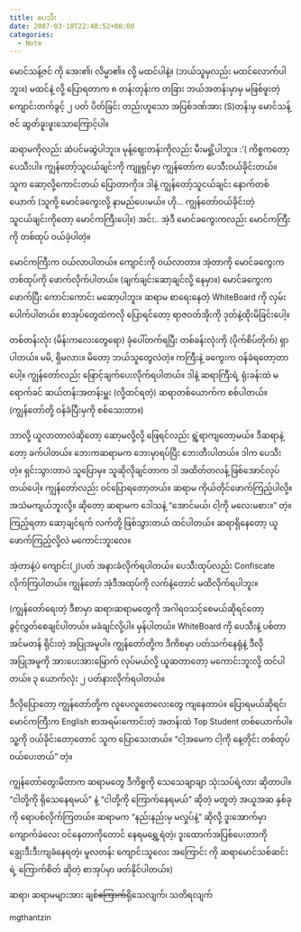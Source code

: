 ```yaml
---
title: ပေသီး
date: 2007-03-10T22:48:52+00:00
categories:
  - Note
---
```

မောင်သန့်ဇင် ကို အေး၏၊ လိမ္မာ၏။ လို့ မထင်ပါနဲ့။ (ဘယ်သူမှလည်း မထင်လောက်ပါဘူး။) မထင်နဲ့ လို့ ပြောရတာက ၈ တန်းတုန်းက တခြား ဘယ်အတန်းမှာမှ မဖြစ်ဖူးတဲ့ ကျောင်းတက်ခွင့် ၂ ပတ် ပိတ်ခြင်း တည်းဟူသော အပြစ်ဒဏ်အား (S)တန်းမှ မောင်သန့်ဇင် ဆွတ်ခူးဖူးသောကြောင့်ပါ။

ဆရာမကိုလည်း ဆံပင်မဆွဲပါဘူး။ မုန့်ဈေးတန်းကိုလည်း မီးမရှို့ပါဘူး။ :’( ကိစ္စကတော့ ပေသီးပါ။ ကျွန်တော့်သူငယ်ချင်းကို ကျူရှင်မှာ ကျွန်တော်က ပေသီးဝယ်ခိုင်းတယ်။ သူက ဆော့လို့ကောင်းတယ် ပြောတာကိုး။ ဒါနဲ့ ကျွန်တော့်သူငယ်ချင်း နောက်တစ်ယောက် (သူကို့ မောင်ခကွေးလို့ နာမည်ပေးမယ်။ ဟို… ကျွန်တော်ဝယ်ခိုင်းတဲ့ သူငယ်ချင်းကိုတော့ မောင်ကကြီးပေါ့။) အင်း.. အဲ့ဒီ မောင်ခကွေးကလည်း မောင်ကကြီးကို တစ်ထုပ် ဝယ်ခဲ့ပါတဲ့။

မောင်ကကြီးက ဝယ်လာပါတယ်။ ကျောင်းကို ဝယ်လာတာ။ အဲ့တာကို မောင်ခကွေးက တစ်ထုပ်ကို ဖောက်လိုက်ပါတယ်။ (ချက်ချင်းဆော့ချင်လို့ နေမှာ။) မောင်ခကွေးက ဖောက်ပြီး ကောင်းကောင်း မဆော့ပါဘူး။ ဆရာမ စာရေးနေတဲ့ WhiteBoard ကို လှမ်းပေါက်ပါတယ်။ စာအုပ်တွေထဲကလို ပြောရင်တော့ ရာဇဝတ်အိုးကို ဒုတ်နဲ့ထိုးမိခြင်းပေါ့။

တစ်တန်းလုံး (မိန်းကလေးတွေရော) ခုံပေါ်တက်ရပြီး တစ်ခန်းလုံးကို (ပိုက်စိပ်တိုက်) ရှာပါတယ်။ မမိ, ရှိမလား။ မိတော့ ဘယ်သူတွေလဲတဲ့။ ကကြီးနဲ့ ခကွေးက ဝန်ခံရတော့တာပေါ့။ ကျွန်တော်လည်း ဖြောင့်ချက်ပေးလိုက်ရပါတယ်။ ဒါနဲ့ ဆရာကြီးရဲ့ ရုံးခန်းထဲ မရောက်ခင် ဆယ်တန်းအတန်းမှူး (လို့ထင်ရတဲ့) ဆရာတစ်ယောက်က စစ်ပါတယ်။ (ကျွန်တော်တို့ ဝန်ခံပြီးမှကို စစ်သေးတာ။)

ဘာလို့ ယူလာတာလဲဆိုတော့ ဆော့မလို့လို့ ဖြေရင်လည်း ရွဲ့ရာကျတော့မယ်။ ဒီဆရာနဲ့တော့ ခက်ပါတယ်။ ဘေးကဆရာမက ဘေးမှာရပ်ပြီး ဘေးတီးပါတယ်။ ဒါက ပေသီးတဲ့။ ရှင်းသွားတာပဲ သူပြောမှ။ သူဆိုလိုချင်တာက ဒါ အထိတ်တလန့် ဖြစ်အောင်လုပ်တယ်ပေါ့။ ကျွန်တော်လည်း ဝင်ပြောရတော့တယ်။ ဆရာမ ကိုယ်တိုင်ဖောက်ကြည့်ပါလို့။ အသံမကျယ်ဘူးလို့။ ဆိုတော့ ဆရာမက ဒေါသနဲ့ “အောင်မယ်၊ ငါ့ကို မလေးမစား။” တဲ့။ ကြည့်ရတာ ဆော့ချင်ရက် လက်တို့ ဖြစ်သွားတယ် ထင်ပါတယ်။ ဆရာရှိနေတော့ ယူဖောက်ကြည့်လို့လဲ မကောင်းဘူးလေ။

အဲ့တာနဲ့ပဲ ကျောင်း(၂)ပတ် အနားခံလိုက်ရပါတယ်။ ပေသီးထုပ်လည်း Confiscate လိုက်ကြပါတယ်။ ကျွန်တော် အဲ့ဒီအထုပ်ကို လက်နဲ့တောင် မထိလိုက်ရပါဘူး။

(ကျွန်တော်ရေးတဲ့ ဒီစာမှာ ဆရာ၊ဆရာမတွေကို အဂါရဝသင့်စေမယ်ဆိုရင်တော့ ခွင့်လွှတ်စေချင်ပါတယ်။ မခံချင်လို့ပါ။ မှန်ပါတယ်။ WhiteBoard ကို ပေသီးနဲ့ ပစ်တာ အင်မတန် ရိုင်းတဲ့ အပြုအမူပါ။ ကျွန်တော်တို့က ဒီကိစမှာ ပတ်သက်နေရုံနဲ့ ဒီလိုအပြုအမူကို အားပေးအားမြောက် လုပ်မယ်လို့ ယူဆတာတော့ မကောင်းဘူးလို့ ထင်ပါတယ်။ ၃ ယောက်လုံး ၂ ပတ်နားလိုက်ရပါတယ်။

ဒီလိုပြောတော့ ကျွန်တော်တို့က လူပေလူတေလေးတွေ ကျနေတာပဲ။ ပြောရမယ်ဆိုရင်၊ မောင်ကကြီးက English စာအရမ်းကောင်းတဲ့ အတန်းထဲ Top Student တစ်ယောက်ပါ။ သူ့ကို ဝယ်ခိုင်းတော့တောင် သူက ပြောသေးတယ်။ “ငါ့အမေက ငါ့ကို နေ့တိုင်း တစ်ထုပ်ဝယ်ပေးတယ်” တဲ့။

ကျွန်တော်တွေးမိတာက ဆရာမတွေ ဒီကိစ္စကို သေသေချာချာ သုံးသပ်ရဲ့လား ဆိုတာပါ။ “ငါတို့ကို ရိုသေနေရမယ်” နဲ့ “ငါတို့ကို ကြောက်နေရမယ်” ဆိုတဲ့ မတူတဲ့ အယူအဆ နှစ်ခုကို ရောပစ်လိုက်ကြတယ်။ ဆရာမက “နည်းနည်းမှ မလှုပ်နဲ့” ဆိုလို့ ဒူးအောက်မှာ ကျောက်ခဲလေး ဝင်နေတာကိုတောင် နေရမရွှေ့ရဲတဲ့၊ ဒူးထောက်အပြစ်ပေးတာကို ချွေးဒီးဒီးကျခံနေရတဲ့၊ မူလတန်း ကျောင်းသူလေး အကြောင်း ကို ဆရာမောင်သစ်ဆင်းရဲ့ ကြောက်စိတ် ဆိုတဲ့ စာအုပ်မှာ ဖတ်နိုင်ပါတယ်။)

ဆရာ၊ ဆရာမများအား ချစ်<del>ကြောက်</del>ရိုသေလျက်၊ သတိရလျက်
  
mgthantzin